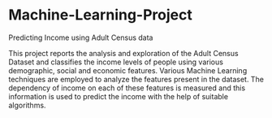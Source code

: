 # Machine-Learning-Project
Predicting Income using Adult Census data

This project reports the analysis and exploration of the Adult Census Dataset and classifies the income
levels of people using various demographic, social and economic features. Various Machine Learning
techniques are employed to analyze the features present in the dataset. The dependency of income on
each of these features is measured and this information is used to predict the income with the help of
suitable algorithms.
